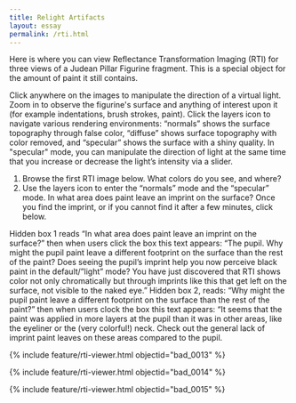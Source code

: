 ```yaml
---
title: Relight Artifacts
layout: essay
permalink: /rti.html
---
```


Here is where you can view Reflectance Transformation Imaging (RTI) for three views of a Judean Pillar Figurine fragment. This is a special object for the amount of paint it still contains. 

Click anywhere on the images to manipulate the direction of a virtual light. Zoom in to observe the figurine's surface and anything of interest upon it (for example indentations, brush strokes, paint). Click the layers icon to navigate various rendering environments: “normals” shows the surface topography through false color, “diffuse” shows surface topography with color removed, and “specular” shows the surface with a shiny quality. In "specular" mode, you can manipulate the direction of light at the same time that you increase or decrease the light’s intensity via a slider.

1) Browse the first RTI image below. What colors do you see, and where? <position RTI of left eye first on the page instead of second>
2) Use the layers icon to enter the “normals” mode and the “specular” mode. In what area does paint leave an imprint on the surface? Once you find the imprint, or if you cannot find it after a few minutes, click below.

Hidden box 1 reads “In what area does paint leave an imprint on the surface?” then when users click the box this text appears: “The pupil. Why might the pupil paint leave a different footprint on the surface than the rest of the paint? Does seeing the pupil’s imprint help you now perceive black paint in the default/”light” mode? You have just discovered that RTI shows color not only chromatically but through imprints like this that get left on the surface, not visible to the naked eye.”
Hidden box 2, reads: “Why might the pupil paint leave a different footprint on the surface than the rest of the paint?” then when users clock the box this text appears: “It seems that the paint was applied in more layers at the pupil than it was in other areas, like the eyeliner or the (very colorful!) neck. Check out the general lack of imprint paint leaves on these areas compared to the pupil.


{% include feature/rti-viewer.html objectid="bad_0013" %}
    
{% include feature/rti-viewer.html objectid="bad_0014" %}

{% include feature/rti-viewer.html objectid="bad_0015" %}
